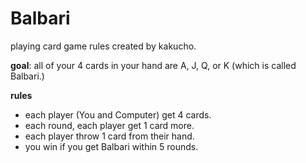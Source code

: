 # **Balbari**

playing card game rules created by kakucho.

**goal**: all of your 4 cards in your hand are A, J, Q, or K (which is called Balbari.)

**rules**
* each player (You and Computer) get 4 cards.
* each round, each player get 1 card more.
* each player throw 1 card from their hand.
* you win if you get Balbari within 5 rounds.

